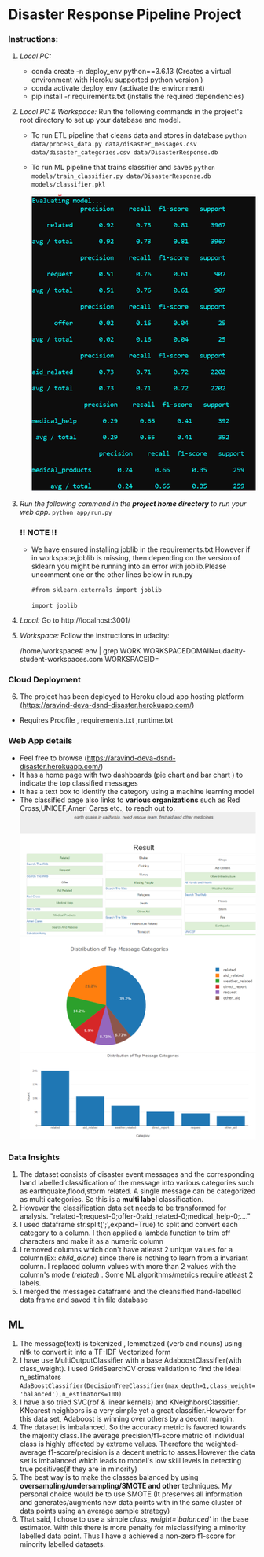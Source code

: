 # Disaster Response Pipeline Project

### Instructions:
1. *Local PC:*
    - conda create -n deploy_env python==3.6.13 (Creates a virtual environment with Heroku supported python version )
    - conda activate deploy_env (activate the environment)
    - pip install -r requirements.txt (installs the required dependencies)

2. *Local PC & Workspace:*
   Run the following commands in the project's root directory to set up your database and model.

    - To run ETL pipeline that cleans data and stores in database
        `python data/process_data.py data/disaster_messages.csv data/disaster_categories.csv data/DisasterResponse.db`
    - To run ML pipeline that trains classifier and saves
        `python models/train_classifier.py data/DisasterResponse.db models/classifier.pkl`
        
        
        ![scores](https://github.com/aravind-deva/Data-Science/blob/main/Project-Disaster-Response/Scores.PNG)
3. *Run the following command in the **project home directory** to run your web app.*
    `python app/run.py`
   ### !! NOTE !! ## 
    - We have ensured installing joblib in the requirements.txt.However if in workspace,joblib is missing, then depending on the version of sklearn you might be running into an error with joblib.Please uncomment one or the other lines below in run.py
      
      ```
      #from sklearn.externals import joblib
      
      import joblib 
      ```

4. *Local:* 
      Go to http://localhost:3001/
5. *Workspace:*
    Follow the instructions in udacity:
    
   /home/workspace# env | grep WORK
    WORKSPACEDOMAIN=udacity-student-workspaces.com
    WORKSPACEID=
### Cloud Deployment
6. The project has been deployed to Heroku cloud app hosting platform (https://aravind-deva-dsnd-disaster.herokuapp.com/)
- Requires Procfile , requirements.txt ,runtime.txt
### Web App details
   - Feel free to browse (https://aravind-deva-dsnd-disaster.herokuapp.com/)
   - It has a home page with two dashboards (pie chart and bar chart ) to indicate the top classified messages 
   - It has a text box to identify the category using a machine learning model
   - The classified page also links to **various organizations** such as Red Cross,UNICEF,Ameri Cares etc., to reach out to.
   ![Classification Page](https://github.com/aravind-deva/Data-Science/blob/main/Project-Disaster-Response/Classfication%20Example.PNG)
   ![Home Page](https://github.com/aravind-deva/Data-Science/blob/main/Project-Disaster-Response/PieChart.PNG)
   ![Home Page](https://github.com/aravind-deva/Data-Science/blob/main/Project-Disaster-Response/Top%20Categories.PNG)

### Data Insights
1. The dataset consists of disaster event messages and the corresponding hand labelled classification of the message into various categories such as earthquake,flood,storm related. A single message can be categorized as multi categories. So this is a **multi label** classification.
2. However the classification data set needs to be transformed for analysis.
   "related-1;request-0;offer-0;aid_related-0;medical_help-0;...."
3. I used dataframe str.split(';',expand=True) to split and convert each category to a column. I then applied a lambda function to trim off characters and make it as a numeric column
4. I removed columns which don't have atleast 2 unique values for a column(Ex: *child_alone*) since there is nothing to learn from a invariant column. I replaced column values with more than 2 values with the column's mode (*related*) . Some ML algorithms/metrics require atleast 2 labels. 
5. I merged the messages dataframe and the cleansified hand-labelled data frame and saved it in file database

## ML 
1. The message(text) is tokenized , lemmatized (verb and nouns) using nltk to convert it into a TF-IDF Vectorized form
2. I have use MultiOutputClassifier with a base AdaboostClassifier(with class_weight). I used GridSearchCV  cross validation to find the ideal n_estimators ```
            AdaBoostClassifier(DecisionTreeClassifier(max_depth=1,class_weight='balanced'),n_estimators=100) 
            ```
3. I have also tried SVC(rbf & linear kernels) and KNeighborsClassifier. KNearest neighbors is a very simple yet a great classifier.However for this data set, Adaboost is winning over others by a decent margin.
4. The dataset is imbalanced. So the accuracy metric is favored towards the majority class.The average precision/f1-score metric of individual class is highly effected by extreme values. Therefore the weighted-average f1-score/precision is a decent metric to asses.However the data set is imbalanced which leads to model's low skill levels in detecting true positives(if they are in minority)
5. The best way is to make the classes balanced by using **oversampling/undersampling/SMOTE and other** techniques. My personal choice would be to use SMOTE (It preserves all information and generates/augments new data points with in the same cluster of data points using an average sample strategy)
6. That said, I chose to use a simple *class_weight='balanced'* in the base estimator. With this there is more penalty for misclassifying a minority labelled data point. Thus I have a achieved a non-zero f1-score for minority labelled datasets.
